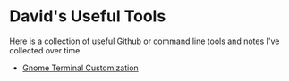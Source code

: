 # David's Useful Tools

Here is a collection of useful Github or command line tools and notes I've collected over time.

- [Gnome Terminal Customization](https://www.growingwiththeweb.com/2015/05/colours-in-gnome-terminal.html)
